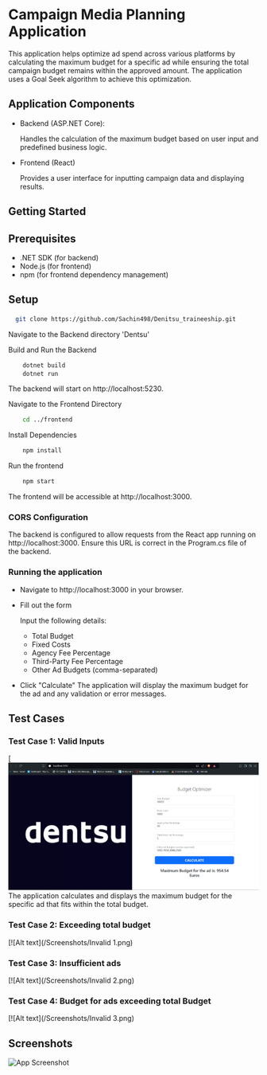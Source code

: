
# Campaign Media Planning Application

This application helps optimize ad spend across various platforms by calculating the maximum budget for a specific ad while ensuring the total campaign budget remains within the approved amount. The application uses a Goal Seek algorithm to achieve this optimization.




## Application Components

- Backend (ASP.NET Core): 

    Handles the calculation of the maximum budget based on user input and predefined business logic.

- Frontend (React)

    Provides a user interface for inputting campaign data and displaying results.






## Getting Started


## Prerequisites

- .NET SDK (for backend)
- Node.js (for frontend)
- npm (for frontend dependency management)

## Setup

```bash
  git clone https://github.com/Sachin498/Denitsu_traineeship.git
```
Navigate to the Backend directory 'Dentsu'

Build and Run the Backend
```bash
    dotnet build
    dotnet run
```
The backend will start on http://localhost:5230.

Navigate to the Frontend Directory

```bash
    cd ../frontend
```
Install Dependencies
```bash
    npm install
```
Run the frontend
```bash
    npm start
```
The frontend will be accessible at http://localhost:3000.

### CORS Configuration
The backend is configured to allow requests from the React app running on http://localhost:3000. Ensure this URL is correct in the Program.cs file of the backend.

### Running the application

- Navigate to http://localhost:3000 in your browser.

- Fill out the form 

    Input the following details:
    - Total Budget
    - Fixed Costs
    - Agency Fee Percentage
    - Third-Party Fee Percentage
    - Other Ad Budgets (comma-separated)

- Click "Calculate"
    The application will display the maximum budget for the ad and any validation or error messages.


## Test Cases

### Test Case 1: Valid Inputs
[![Alt text](/Screenshots/Valid.png)
The application calculates and displays the maximum budget for the specific ad that fits within the total budget.

### Test Case 2: Exceeding total budget
[![Alt text](/Screenshots/Invalid 1.png)

### Test Case 3: Insufficient ads
[![Alt text](/Screenshots/Invalid 2.png)

### Test Case 4: Budget for ads exceeding total Budget
[![Alt text](/Screenshots/Invalid 3.png)


## Screenshots

![App Screenshot](https://via.placeholder.com/468x300?text=App+Screenshot+Here)

